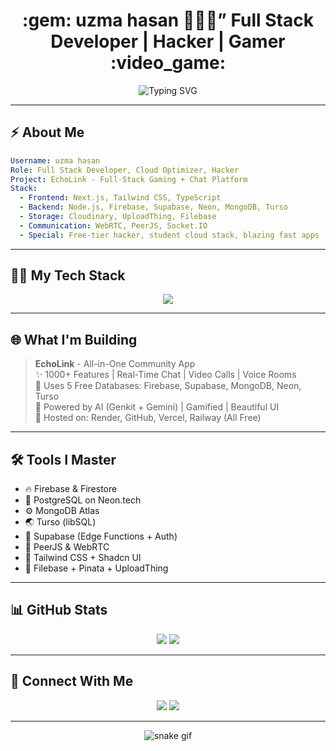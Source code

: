 <h1 align="center">:gem: uzma hasan 👩🏻‍💻” Full Stack Developer | Hacker | Gamer :video_game:</h1>

<p align="center">
  <img src="https://readme-typing-svg.demolab.com?font=Fira+Code&duration=3000&pause=800&color=00F7FF&center=true&vCenter=true&width=435&lines=:rocket:+Full-Stack+Next.js+Dev;👩🏻‍💻+Free+Hacker+Mindset;🌐+Founder+of+EchoLink;🎮+Gaming+%2B+AI+%2B+Dev+Lover;☁️+Living+on+Free+Cloud" alt="Typing SVG" />
</p>

---

## :zap: About Me
```yaml
Username: uzma hasan
Role: Full Stack Developer, Cloud Optimizer, Hacker
Project: EchoLink - Full-Stack Gaming + Chat Platform
Stack:
  - Frontend: Next.js, Tailwind CSS, TypeScript
  - Backend: Node.js, Firebase, Supabase, Neon, MongoDB, Turso
  - Storage: Cloudinary, UploadThing, Filebase
  - Communication: WebRTC, PeerJS, Socket.IO
  - Special: Free-tier hacker, student cloud stack, blazing fast apps
```

---

## :technologist: My Tech Stack
<p align="center">
  <img src="https://skillicons.dev/icons?i=js,ts,react,nextjs,nodejs,mongodb,postgres,firebase,supabase,tailwind,cloudflare,git,vercel,linux" />
</p>

---

## :globe_with_meridians: What I'm Building
> **EchoLink** - All-in-One Community App  
> :sparkles: 1000+ Features | Real-Time Chat | Video Calls | Voice Rooms  
> :floppy_disk: Uses 5 Free Databases: Firebase, Supabase, MongoDB, Neon, Turso  
> :brain: Powered by AI (Genkit + Gemini) | Gamified | Beautiful UI  
> :file_folder: Hosted on: Render, GitHub, Vercel, Railway (All Free)

---

## :hammer_and_wrench: Tools I Master
- :fire: Firebase & Firestore
- :elephant: PostgreSQL on Neon.tech
- :gear: MongoDB Atlas
- :earth_asia: Turso (libSQL)
- :brain: Supabase (Edge Functions + Auth)
- :satellite: PeerJS & WebRTC
- :nail_care: Tailwind CSS + Shadcn UI
- :floppy_disk: Filebase + Pinata + UploadThing

---

## :bar_chart: GitHub Stats
<p align="center">
  <img src="https://github-readme-stats.vercel.app/api?username=anas-devpro&show_icons=true&theme=radical&hide_border=true" />
  <img src="https://github-readme-streak-stats.herokuapp.com/?user=anas-devpro&theme=tokyonight" />
</p>

---

## :email: Connect With Me
<p align="center">
  <a href="https://discord.gg/dcCwVSVr8"><img src="https://img.shields.io/badge/Discord-EchoLink%20Server-5865F2?style=for-the-badge&logo=discord&logoColor=white" /></a>
  <a href="mailto:anasdev@protonmail.com"><img src="https://img.shields.io/badge/Email-anasdev@protonmail.com-D14836?style=for-the-badge&logo=gmail&logoColor=white" /></a>
</p>

---

<p align="center">
  <img src="https://raw.githubusercontent.com/Anas-DevPro/Anas-DevPro/output/github-contribution-grid-snake.svg" alt="snake gif" />
</p>
